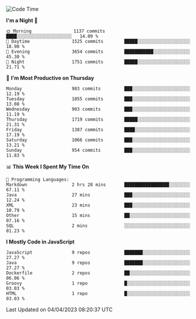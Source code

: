 <!--START_SECTION:waka-->
![Code Time](http://img.shields.io/badge/Code%20Time-1%2C293%20hrs%2048%20mins-blue)

**I'm a Night 🦉** 

```text
🌞 Morning                1137 commits        ████░░░░░░░░░░░░░░░░░░░░░   14.09 % 
🌆 Daytime                1525 commits        █████░░░░░░░░░░░░░░░░░░░░   18.90 % 
🌃 Evening                3654 commits        ███████████░░░░░░░░░░░░░░   45.30 % 
🌙 Night                  1751 commits        █████░░░░░░░░░░░░░░░░░░░░   21.71 % 
```
📅 **I'm Most Productive on Thursday** 

```text
Monday                   983 commits         ███░░░░░░░░░░░░░░░░░░░░░░   12.19 % 
Tuesday                  1055 commits        ███░░░░░░░░░░░░░░░░░░░░░░   13.08 % 
Wednesday                903 commits         ███░░░░░░░░░░░░░░░░░░░░░░   11.19 % 
Thursday                 1719 commits        █████░░░░░░░░░░░░░░░░░░░░   21.31 % 
Friday                   1387 commits        ████░░░░░░░░░░░░░░░░░░░░░   17.19 % 
Saturday                 1066 commits        ███░░░░░░░░░░░░░░░░░░░░░░   13.21 % 
Sunday                   954 commits         ███░░░░░░░░░░░░░░░░░░░░░░   11.83 % 
```


📊 **This Week I Spent My Time On** 

```text
💬 Programming Languages: 
Markdown                 2 hrs 28 mins       █████████████████░░░░░░░░   67.11 % 
Java                     27 mins             ███░░░░░░░░░░░░░░░░░░░░░░   12.24 % 
XML                      23 mins             ███░░░░░░░░░░░░░░░░░░░░░░   10.79 % 
Other                    15 mins             ██░░░░░░░░░░░░░░░░░░░░░░░   07.16 % 
SQL                      2 mins              ░░░░░░░░░░░░░░░░░░░░░░░░░   01.23 % 
```

**I Mostly Code in JavaScript** 

```text
JavaScript               9 repos             ███████░░░░░░░░░░░░░░░░░░   27.27 % 
Java                     9 repos             ███████░░░░░░░░░░░░░░░░░░   27.27 % 
Dockerfile               2 repos             ██░░░░░░░░░░░░░░░░░░░░░░░   06.06 % 
Groovy                   1 repo              █░░░░░░░░░░░░░░░░░░░░░░░░   03.03 % 
HTML                     1 repo              █░░░░░░░░░░░░░░░░░░░░░░░░   03.03 % 
```




 Last Updated on 04/04/2023 08:20:37 UTC
<!--END_SECTION:waka-->
